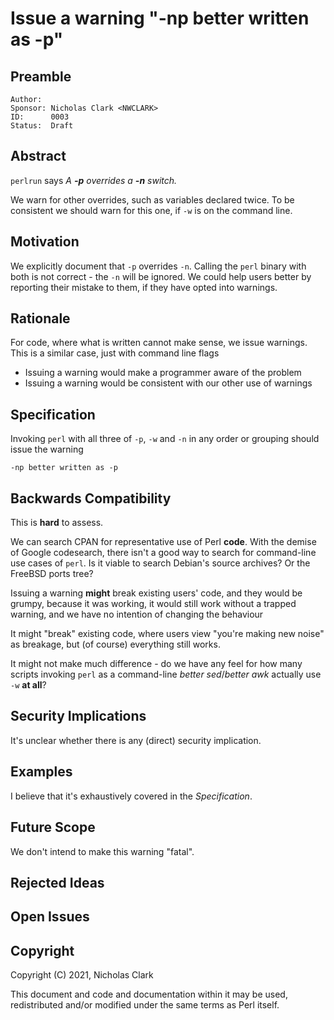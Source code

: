 # Issue a warning "-np better written as -p"

## Preamble

    Author:  
    Sponsor: Nicholas Clark <NWCLARK>
    ID:      0003
    Status:  Draft

## Abstract

`perlrun` says *A **-p** overrides a **-n** switch.*

We warn for other overrides, such as variables declared twice. To be consistent we should warn for this one, if `-w` is on the command line.

## Motivation

We explicitly document that `-p` overrides `-n`. Calling the `perl` binary with both is not correct - the `-n` will be ignored. We could help users better by reporting their mistake to them, if they have opted into warnings.

## Rationale


For code, where what is written cannot make sense, we issue warnings. This is a similar case, just with command line flags

* Issuing a warning would make a programmer aware of the problem
* Issuing a warning would be consistent with our other use of warnings

## Specification

Invoking `perl` with all three of `-p`, `-w` and `-n` in any order or grouping should issue the warning

    -np better written as -p

## Backwards Compatibility

This is **hard** to assess.

We can search CPAN for representative use of Perl **code**. With the demise of Google codesearch, there isn't a good way to search for command-line use cases of `perl`. Is it viable to search Debian's source archives? Or the FreeBSD ports tree?

Issuing a warning **might** break existing users' code, and they would be grumpy, because it was working, it would still work without a trapped warning, and we have no intention of changing the behaviour

It might "break" existing code, where users view "you're making new noise" as breakage, but (of course) everything still works.

It might not make much difference - do we have any feel for how many scripts invoking `perl` as a command-line *better sed*/*better awk* actually use `-w` **at all**?

## Security Implications

It's unclear whether there is any (direct) security implication.

## Examples

I believe that it's exhaustively covered in the *Specification*.

## Future Scope

We don't intend to make this warning "fatal".

## Rejected Ideas

## Open Issues

## Copyright

Copyright (C) 2021, Nicholas Clark

This document and code and documentation within it may be used, redistributed and/or modified under the same terms as Perl itself.
